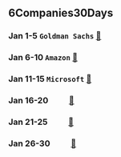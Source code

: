 ## 6Companies30Days

### Jan 1-5  `Goldman Sachs`	[🔗](https://github.com/Eessh/6Companies30Days/tree/master/Goldman%20Sachs)
### Jan 6-10	`Amazon` [🔗](https://github.com/Eessh/6Companies30Days/tree/master/Amazon)
### Jan 11-15	`Microsoft` [🔗](https://github.com/Eessh/6Companies30Days/tree/master/Microsoft)
### Jan 16-20	`    ` [🔗]()
### Jan 21-25	`    ` [🔗]()
### Jan 26-30	`    ` [🔗]()
